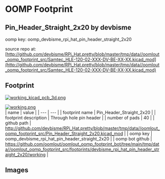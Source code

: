 # OOMP Footprint  
## Pin_Header_Straight_2x20  by devbisme  
  
oomp key: oomp_devbisme_rpi_hat_pin_header_straight_2x20  
  
source repo at: [http://github.com/devbisme/RPi_Hat.pretty/blob/master/tmp/data//oomlout_oomp_footprint_src/Samtec_HLE-120-02-XXX-DV-BE-XX-XX.kicad_mod](http://github.com/devbisme/RPi_Hat.pretty/blob/master/tmp/data//oomlout_oomp_footprint_src/Samtec_HLE-120-02-XXX-DV-BE-XX-XX.kicad_mod)  
## Footprint  
  
[![working_kicad_pcb_3d.png](working_kicad_pcb_3d_600.png)](working_kicad_pcb_3d.png)  
  
[![working.png](working_600.png)](working.png)  
| name | value | 
| --- | --- | 
| footprint name | Pin_Header_Straight_2x20 | 
| footprint description | Through hole pin header | 
| number of pads | 40 | 
| github path | http://github.com/devbisme/RPi_Hat.pretty/blob/master/tmp/data//oomlout_oomp_footprint_src/Pin_Header_Straight_2x20.kicad_mod | 
| oomp key | oomp_devbisme_rpi_hat_pin_header_straight_2x20 | 
| oomp bot github | https://github.com/oomlout/oomlout_oomp_footprint_bot/tree/main/tmp/data//oomlout_oomp_footprint_src/footprints/devbisme_rpi_hat_pin_header_straight_2x20/working | 
## Images  
